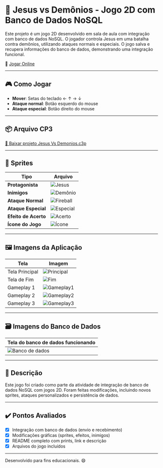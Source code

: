 # 👑 Jesus vs Demônios - Jogo 2D com Banco de Dados NoSQL

Este projeto é um jogo 2D desenvolvido em sala de aula com integração com banco de dados NoSQL. O jogador controla Jesus em uma batalha contra demônios, utilizando ataques normais e especiais. O jogo salva e recupera informações do banco de dados, demonstrando uma integração funcional.

🔗 [Jogar Online](https://www.construct.net/en/free-online-games/jesus-vs-demonios-75585/play)

---

## 🎮 Como Jogar

- **Mover**: Setas do teclado ← ↑ → ↓  
- **Ataque normal**: Botão esquerdo do mouse  
- **Ataque especial**: Botão direito do mouse  

---

## 📦 Arquivo CP3

[📁 Baixar projeto Jesus Vs Demonios.c3p](./Jesus%20Vs%20Demonios.c3p)

---

## 🎨 Sprites

| Tipo                 | Arquivo                                           |
|----------------------|---------------------------------------------------|
| **Protagonista**     | ![Jesus](./assets/sprite%20jesus.png)             |
| **Inimigos**         | ![Demônio](./assets/sprite%20demon%20(1).png)     |
| **Ataque Normal**    | ![Fireball](./assets/fireball.png)                |
| **Ataque Especial**  | ![Especial](./assets/sprite%20Breadblank.webp)    |
| **Efeito de Acerto** | ![Acerto](./assets/spark-flash.webp)              |
| **Ícone do Jogo**    | ![Ícone](./assets/game%20icon.png)                |

---

## 🖼️ Imagens da Aplicação

| Tela                            | Imagem                                                  |
|---------------------------------|----------------------------------------------------------|
| Tela Principal                  | ![Principal](./assets/Imagem%20Principal.png)            |
| Tela de Fim                     | ![Fim](./assets/Tela%20de%20fim%20de%20jogo.png)         |
| Gameplay 1                      | ![Gameplay1](./assets/jogo1.png)                         |
| Gameplay 2                      | ![Gameplay2](./assets/jogo2.png)                         |
| Gameplay 3                      | ![Gameplay3](./assets/jogo3.png)                         |

---

## 🗃️ Imagens do Banco de Dados

| Tela do banco de dados funcionando |
|-----------------------------------|
| ![Banco de dados](./assets/banco%20de%20dados%20jogo.png) |

---

## 📝 Descrição

Este jogo foi criado como parte da atividade de integração de banco de dados NoSQL com jogos 2D. Foram feitas modificações, incluindo novos sprites, ataques personalizados e persistência de dados.

---

## ✔️ Pontos Avaliados

- [x] Integração com banco de dados (envio e recebimento)
- [x] Modificações gráficas (sprites, efeitos, inimigos)
- [x] README completo com prints, link e descrição
- [x] Arquivos do jogo incluídos

---

Desenvolvido para fins educacionais. 😄
